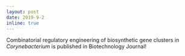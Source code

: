 ```yaml
---
layout: post
date: 2019-9-2
inline: true
---
```


Combinatorial regulatory engineering of biosynthetic gene clusters in <i>Corynebacterium</i> is published in Biotechnology Journal!